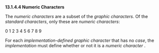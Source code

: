**13.1.4.4 Numeric Characters** 

The *numeric characters* are a subset of the *graphic characters*. Of the *standard characters*, only these are *numeric characters*: 

0 1 2 3 4 5 6 7 8 9 

For each *implementation-defined graphic character* that has no *case*, the *implementation* must define whether or not it is a *numeric character* . 

